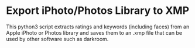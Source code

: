 # Export iPhoto/Photos Library to XMP

This python3 script extracts ratings and keywords (including faces) from an Apple iPhoto or Photos library and saves them to an .xmp file that can be used by other software such as darkroom.